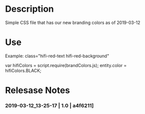 # Description

Simple CSS file that has our new branding colors as of 2019-03-12

# Use

Example: 
class="hifi-red-text hifi-red-background"

var hifiColors = script.require(brandColors.js);
entity.color = hifiColors.BLACK;

# Relesase Notes
### 2019-03-12_13-25-17 | 1.0 | a4f6211]